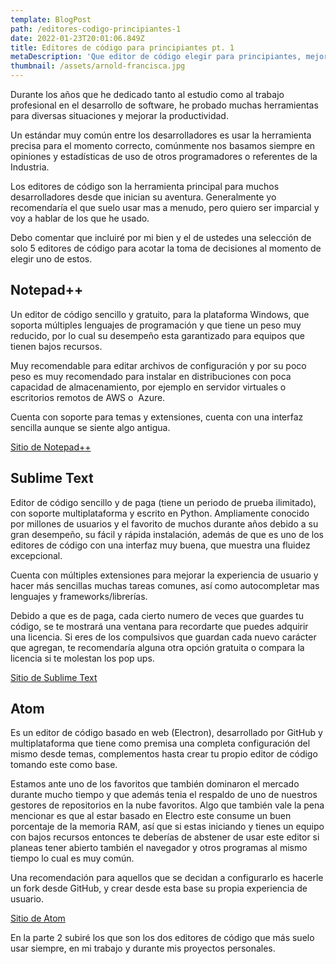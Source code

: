 ```yaml
---
template: BlogPost
path: /editores-codigo-principiantes-1
date: 2022-01-23T20:01:06.849Z
title: Editores de código para principiantes pt. 1
metaDescription: 'Que editor de código elegir para principiantes, mejores editores de código'
thumbnail: /assets/arnold-francisca.jpg
---
```

Durante los años que he dedicado tanto al estudio como al trabajo profesional en el desarrollo de software, he probado muchas herramientas para diversas situaciones y mejorar la productividad.

Un estándar muy común entre los desarrolladores es usar la herramienta precisa para el momento correcto, comúnmente nos basamos siempre en opiniones y estadísticas de uso de otros programadores o referentes de la Industria.

Los editores de código son la herramienta principal para muchos desarrolladores desde que inician su aventura. Generalmente yo recomendaría el que suelo usar mas a menudo, pero quiero ser imparcial y voy a hablar de los que he usado.

Debo comentar que incluiré por mi bien y el de ustedes una selección de solo 5 editores de código para acotar la toma de decisiones al momento de elegir uno de estos.

## **Notepad++**

Un editor de código sencillo y gratuito, para la plataforma Windows, que soporta múltiples lenguajes de programación y que tiene un peso muy reducido, por lo cual su desempeño esta garantizado para equipos que tienen bajos recursos.

Muy recomendable para editar archivos de configuración y por su poco peso es muy recomendado para instalar en distribuciones con poca capacidad de almacenamiento, por ejemplo en servidor virtuales o escritorios remotos de AWS o  Azure.

Cuenta con soporte para temas y extensiones, cuenta con una interfaz sencilla aunque se siente algo antigua.

[Sitio de Notepad++](https://notepad-plus-plus.org/)

## **Sublime Text**

Editor de código sencillo y de paga (tiene un periodo de prueba ilimitado), con soporte multiplataforma y escrito en Python. Ampliamente conocido por millones de usuarios y el favorito de muchos durante años debido a su gran desempeño, su fácil y rápida instalación, además de que es uno de los editores de código con una interfaz muy buena, que muestra una fluidez excepcional.

Cuenta con múltiples extensiones para mejorar la experiencia de usuario y hacer más sencillas muchas tareas comunes, así como autocompletar mas lenguajes y frameworks/librerías.

Debido a que es de paga, cada cierto numero de veces que guardes tu código, se te mostrará una ventana para recordarte que puedes adquirir una licencia. Si eres de los compulsivos que guardan cada nuevo carácter que agregan, te recomendaría alguna otra opción gratuita o compara la licencia si te molestan los pop ups.

[Sitio de Sublime Text](https://www.sublimetext.com/)

## **Atom**

Es un editor de código basado en web (Electron), desarrollado por GitHub y multiplataforma que tiene como premisa una completa configuración del mismo desde temas, complementos hasta crear tu propio editor de código tomando este como base.

Estamos ante uno de los favoritos que también dominaron el mercado durante mucho tiempo y que además tenia el respaldo de uno de nuestros gestores de repositorios en la nube favoritos. Algo que también vale la pena mencionar es que al estar basado en Electro este consume un buen porcentaje de la memoria RAM, así que si estas iniciando y tienes un equipo con bajos recursos entonces te deberías de abstener de usar este editor si planeas tener abierto también el navegador y otros programas al mismo tiempo lo cual es muy común.

Una recomendación para aquellos que se decidan a configurarlo es hacerle un fork desde GitHub, y crear desde esta base su propia experiencia de usuario.

[Sitio de Atom](https://atom.io/)

En la parte 2 subiré los que son los dos editores de código que más suelo usar siempre, en mi trabajo y durante mis proyectos personales.
